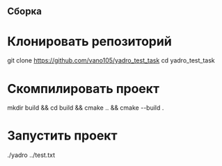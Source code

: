 ## Сборка
# Клонировать репозиторий
git clone https://github.com/vano105/yadro_test_task
cd yadro_test_task
# Скомпилировать проект
mkdir build && cd build && cmake .. && cmake --build .
# Запустить проект
./yadro ../test.txt
